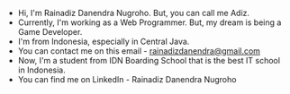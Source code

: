 - Hi, I'm Rainadiz Danendra Nugroho. But, you can call me Adiz.
- Currently, I'm working as a Web Programmer.  But, my dream is being a Game Developer.
- I'm from Indonesia, especially in Central Java.
- You can contact me on this email - rainadizdanendra@gmail.com
- Now, I'm a student from IDN Boarding School that is the best IT school in Indonesia.
- You can find me on LinkedIn - Rainadiz Danendra Nugroho

<!---
AdizAjah/AdizAjah is a ✨ special ✨ repository because its `README.md` (this file) appears on your GitHub profile.
You can click the Preview link to take a look at your changes.
--->
